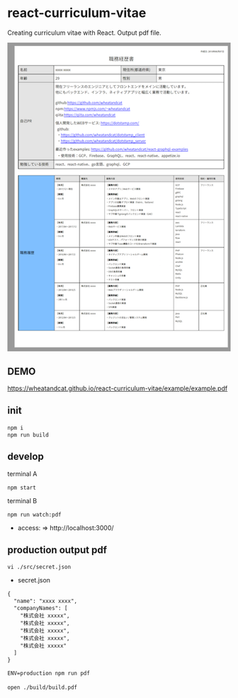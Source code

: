 # react-curriculum-vitae

Creating curriculum vitae with React.
Output pdf file.


![image](./doc/demo.png)


## DEMO

https://wheatandcat.github.io/react-curriculum-vitae/example/example.pdf

## init

```
npm i
npm run build
```

## develop

terminal A
```
npm start
```

terminal B
```
npm run watch:pdf
```

* access: => http://localhost:3000/

## production output pdf
```
vi ./src/secret.json
```

 * secret.json

```
{
  "name": "xxxx xxxx",
  "companyNames": [
    "株式会社 xxxxx",
    "株式会社 xxxxx",
    "株式会社 xxxxx",
    "株式会社 xxxxx",
    "株式会社 xxxxx"
  ]
}
```

```
ENV=production npm run pdf

open ./build/build.pdf
```
